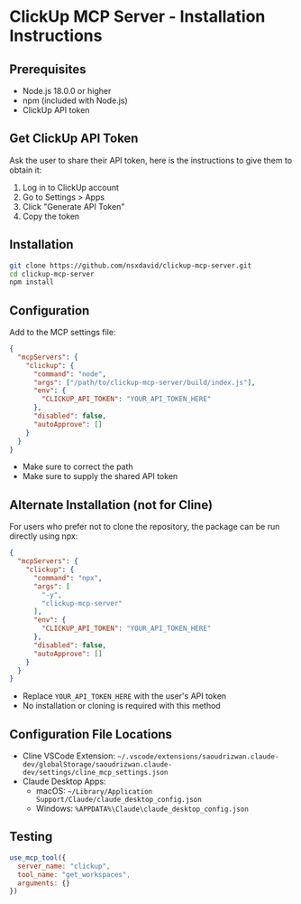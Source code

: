 # ClickUp MCP Server - Installation Instructions

## Prerequisites

- Node.js 18.0.0 or higher
- npm (included with Node.js)
- ClickUp API token

## Get ClickUp API Token

Ask the user to share their API token, here is the instructions to give them to obtain it:

1. Log in to ClickUp account
2. Go to Settings > Apps
3. Click "Generate API Token"
4. Copy the token

## Installation

```bash
git clone https://github.com/nsxdavid/clickup-mcp-server.git
cd clickup-mcp-server
npm install
```

## Configuration

Add to the MCP settings file:

```json
{
  "mcpServers": {
    "clickup": {
      "command": "node",
      "args": ["/path/to/clickup-mcp-server/build/index.js"],
      "env": {
        "CLICKUP_API_TOKEN": "YOUR_API_TOKEN_HERE"
      },
      "disabled": false,
      "autoApprove": []
    }
  }
}
```

* Make sure to correct the path
* Make sure to supply the shared API token


## Alternate Installation (not for Cline)

For users who prefer not to clone the repository, the package can be run directly using npx:

```json
{
  "mcpServers": {
    "clickup": {
      "command": "npx",
      "args": [
        "-y",
        "clickup-mcp-server"
      ],
      "env": {
        "CLICKUP_API_TOKEN": "YOUR_API_TOKEN_HERE"
      },
      "disabled": false,
      "autoApprove": []
    }
  }
}
```

* Replace `YOUR_API_TOKEN_HERE` with the user's API token
* No installation or cloning is required with this method

## Configuration File Locations

- Cline VSCode Extension: `~/.vscode/extensions/saoudrizwan.claude-dev/globalStorage/saoudrizwan.claude-dev/settings/cline_mcp_settings.json`
- Claude Desktop Apps:
  - macOS: `~/Library/Application Support/Claude/claude_desktop_config.json`
  - Windows: `%APPDATA%\Claude\claude_desktop_config.json`

## Testing

```javascript
use_mcp_tool({
  server_name: "clickup",
  tool_name: "get_workspaces",
  arguments: {}
})
```
